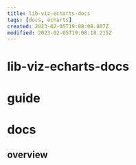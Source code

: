 ```yaml
---
title: lib-viz-echarts-docs
tags: [docs, echarts]
created: 2023-02-05T19:08:08.807Z
modified: 2023-02-05T19:08:18.215Z
---
```


# lib-viz-echarts-docs

# guide

# docs

## overview
